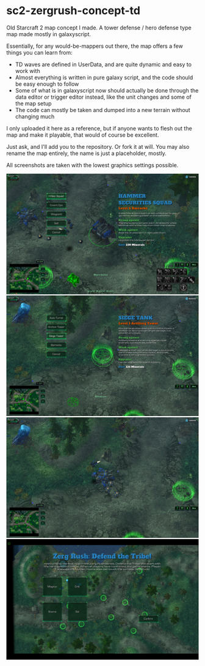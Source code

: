 # sc2-zergrush-concept-td
Old Starcraft 2 map concept I made. A tower defense / hero defense type map made mostly in galaxyscript.

Essentially, for any would-be-mappers out there, the map offers a few things you can learn from:
* TD waves are defined in UserData, and are quite dynamic and easy to work with
* Almost everything is written in pure galaxy script, and the code should be easy enough to follow
* Some of what is in galaxyscript now should actually be done through the data editor or trigger editor instead, like the unit changes and some of the map setup
* The code can mostly be taken and dumped into a new terrain without changing much

I only uploaded it here as a reference, but if anyone wants to flesh out the map and make it playable, that would of course be excellent.

Just ask, and I'll add you to the repository. Or fork it at will. You may also rename the map entirely, the name is just a placeholder, mostly.

All screenshots are taken with the lowest graphics settings possible.

![Barracks upgrade screen for level 4.](Screenshots/barracks-upgrade-lvl4.jpg)
![Build tower selection](Screenshots/siege-build-lvl1.jpg)
![Siege has just been upgraded to level 4, spawning Raven + mines.](Screenshots/siege-upgraded-lvl4.jpg)
![Intro screen / hero selection](Screenshots/intro-hero-selection.jpg)

